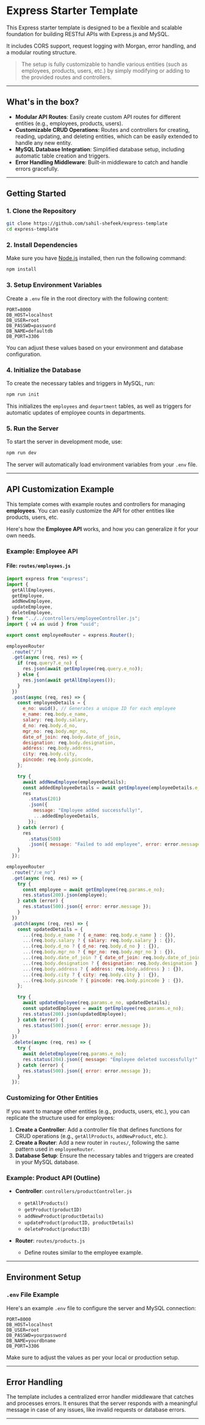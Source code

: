 # Express Starter Template

This Express starter template is designed to be a flexible and scalable foundation for building RESTful APIs with Express.js and MySQL.

It includes CORS support, request logging with Morgan, error handling, and a modular routing structure.

> The setup is fully customizable to handle various entities (such as employees, products, users, etc.) by simply modifying or adding to the provided routes and controllers.

---

## What's in the box?

- **Modular API Routes**: Easily create custom API routes for different entities (e.g., employees, products, users).
- **Customizable CRUD Operations**: Routes and controllers for creating, reading, updating, and deleting entities, which can be easily extended to handle any new entity.
- **MySQL Database Integration**: Simplified database setup, including automatic table creation and triggers.
- **Error Handling Middleware**: Built-in middleware to catch and handle errors gracefully.

---

## Getting Started

### 1. Clone the Repository

```bash
git clone https://github.com/sahil-shefeek/express-template
cd express-template
```

### 2. Install Dependencies

Make sure you have [Node.js](https://nodejs.org/) installed, then run the following command:

```bash
npm install
```

### 3. Setup Environment Variables

Create a `.env` file in the root directory with the following content:

```env
PORT=8000
DB_HOST=localhost
DB_USER=root
DB_PASSWD=password
DB_NAME=defaultdb
DB_PORT=3306
```

You can adjust these values based on your environment and database configuration.

### 4. Initialize the Database

To create the necessary tables and triggers in MySQL, run:

```bash
npm run init
```

This initializes the `employees` and `department` tables, as well as triggers for automatic updates of employee counts in departments.

### 5. Run the Server

To start the server in development mode, use:

```bash
npm run dev
```

The server will automatically load environment variables from your `.env` file.

---

## API Customization Example

This template comes with example routes and controllers for managing **employees**. You can easily customize the API for other entities like products, users, etc.

Here's how the **Employee API** works, and how you can generalize it for your own needs.

### Example: Employee API

#### File: `routes/employees.js`

```js
import express from "express";
import {
  getAllEmployees,
  getEmployee,
  addNewEmployee,
  updateEmployee,
  deleteEmployee,
} from "../../controllers/employeeController.js";
import { v4 as uuid } from "uuid";

export const employeeRouter = express.Router();

employeeRouter
  .route("/")
  .get(async (req, res) => {
    if (req.query?.e_no) {
      res.json(await getEmployee(req.query.e_no));
    } else {
      res.json(await getAllEmployees());
    }
  })
  .post(async (req, res) => {
    const employeeDetails = {
      e_no: uuid(), // Generates a unique ID for each employee
      e_name: req.body.e_name,
      salary: req.body.salary,
      d_no: req.body.d_no,
      mgr_no: req.body.mgr_no,
      date_of_join: req.body.date_of_join,
      designation: req.body.designation,
      address: req.body.address,
      city: req.body.city,
      pincode: req.body.pincode,
    };

    try {
      await addNewEmployee(employeeDetails);
      const addedEmployeeDetails = await getEmployee(employeeDetails.e_no);
      res
        .status(201)
        .json({
          message: "Employee added successfully!",
          ...addedEmployeeDetails,
        });
    } catch (error) {
      res
        .status(500)
        .json({ message: "Failed to add employee", error: error.message });
    }
  });

employeeRouter
  .route("/:e_no")
  .get(async (req, res) => {
    try {
      const employee = await getEmployee(req.params.e_no);
      res.status(200).json(employee);
    } catch (error) {
      res.status(500).json({ error: error.message });
    }
  })
  .patch(async (req, res) => {
    const updatedDetails = {
      ...(req.body.e_name ? { e_name: req.body.e_name } : {}),
      ...(req.body.salary ? { salary: req.body.salary } : {}),
      ...(req.body.d_no ? { d_no: req.body.d_no } : {}),
      ...(req.body.mgr_no ? { mgr_no: req.body.mgr_no } : {}),
      ...(req.body.date_of_join ? { date_of_join: req.body.date_of_join } : {}),
      ...(req.body.designation ? { designation: req.body.designation } : {}),
      ...(req.body.address ? { address: req.body.address } : {}),
      ...(req.body.city ? { city: req.body.city } : {}),
      ...(req.body.pincode ? { pincode: req.body.pincode } : {}),
    };

    try {
      await updateEmployee(req.params.e_no, updatedDetails);
      const updatedEmployee = await getEmployee(req.params.e_no);
      res.status(200).json(updatedEmployee);
    } catch (error) {
      res.status(500).json({ error: error.message });
    }
  })
  .delete(async (req, res) => {
    try {
      await deleteEmployee(req.params.e_no);
      res.status(204).json({ message: "Employee deleted successfully!" });
    } catch (error) {
      res.status(500).json({ error: error.message });
    }
  });
```

### Customizing for Other Entities

If you want to manage other entities (e.g., products, users, etc.), you can replicate the structure used for employees:

1. **Create a Controller**: Add a controller file that defines functions for CRUD operations (e.g., `getAllProducts`, `addNewProduct`, etc.).
2. **Create a Router**: Add a new router in `routes/`, following the same pattern used in `employeeRouter`.
3. **Database Setup**: Ensure the necessary tables and triggers are created in your MySQL database.

### Example: Product API (Outline)

- **Controller**: `controllers/productController.js`

  - `getAllProducts()`
  - `getProduct(productID)`
  - `addNewProduct(productDetails)`
  - `updateProduct(productID, productDetails)`
  - `deleteProduct(productID)`

- **Router**: `routes/products.js`
  - Define routes similar to the employee example.

---

## Environment Setup

### `.env` File Example

Here's an example `.env` file to configure the server and MySQL connection:

```env
PORT=8000
DB_HOST=localhost
DB_USER=root
DB_PASSWD=yourpassword
DB_NAME=yourdbname
DB_PORT=3306
```

Make sure to adjust the values as per your local or production setup.

---

## Error Handling

The template includes a centralized error handler middleware that catches and processes errors. It ensures that the server responds with a meaningful message in case of any issues, like invalid requests or database errors.

---
